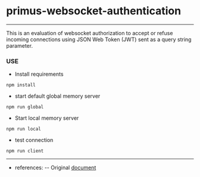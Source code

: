 # primus-websocket-authentication
---------------------------------

This is an evaluation of websocket authorization to accept or refuse
incoming connections using JSON Web Token (JWT) sent as a query string parameter.

### USE
- Install requirements
```
npm install
```
- start default global memory server
```
npm run global
```
- Start local memory server
```
npm run local
```
- test connection
```
npm run client
```
-------------
- references:
-- Original [document](https://github.com/primus/primus/tree/master/examples/authorization)
